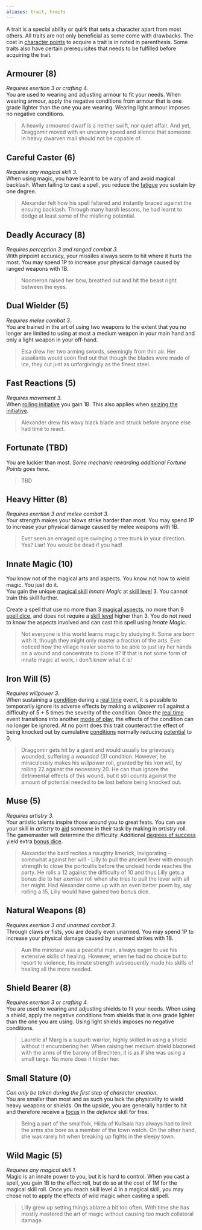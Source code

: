 ```yaml
---
aliases: trait, traits
---
```

   
A trait is a special ability or quirk that sets a character apart from most others. All traits are not only beneficial as some come with drawbacks. The cost in [character points](../Character%20Options/Character%20Points.md) to acquire a trait is in noted in parenthesis. Some traits also have certain prerequisites that needs to be fulfilled before acquiring the trait.   
   
## Armourer (8)   
_Requires exertion 3 or crafting 4._   
You are used to wearing and adjusting armour to fit your needs. When wearing armour, apply the negative conditions from armour that is one grade lighter than the one you are wearing. Wearing light armour imposes no negative conditions.   
   
> A heavily armoured dwarf is a neither swift, nor quiet affair. And yet, Draggomir moved with an uncanny speed and silence that someone in heavy dwarven mail should not be capable of.    
   
## Careful Caster (6)   
_Requires any magical skill 3._   
When using magic, you have learnt to be wary of and avoid magical backlash. When failing to cast a spell, you reduce the [fatigue](../Conditions/Fatigue.md) you sustain by one degree.   
   
> Alexander felt how his spell faltered and instantly braced against the ensuing backlash. Through many harsh lessons, he had learnt to dodge at least some of the misfiring potential.   
   
## Deadly Accuracy (8)   
_Requires perception 3 and ranged combat 3._   
With pinpoint accuracy, your missiles always seem to hit where it hurts the most. You may spend 1P to increase your physical damage caused by ranged weapons with 1B.   
   
> Noomeron raised her bow, breathed out and hit the beast right between the eyes.   
   
## Dual Wielder (5)   
_Requires melee combat 3._   
You are trained in the art of using two weapons to the extent that you no longer are limited to using at most a medium weapon in your main hand and only a light weapon in your off-hand.   
   
> Elsa drew her two arming swords, seemingly from thin air. Her assailants would soon find out that though the blades were made of ice, they cut just as unforgivingly as the finest steel.   
   
## Fast Reactions (5)   
_Requires movement 3._   
When [rolling initiative](../Game%20Modes/Rolling%20Initiative.md) you gain 1B. This also applies when [seizing the initiative](../Game%20Modes/Rolling%20Initiative.md).    
   
> Alexander drew his wavy black blade and struck before anyone else had time to react.   
   
## Fortunate (TBD)   
You are luckier than most. _Some mechanic rewarding additional Fortune Points goes here._   
   
> TBD   
   
## Heavy Hitter (8)   
_Requires exertion 3 and melee combat 3._   
Your strength makes your blows strike harder than most. You may spend 1P to increase your physical damage caused by melee weapons with 1B.   
   
> Ever seen an enraged ogre swinging a tree trunk in your direction. Yes? Liar! You would be dead if you had!   
   
## Innate Magic (10)   
You know not of the magical arts and aspects. You know not how to wield magic. You just do it.   
You gain the unique [magical skill](../Skills/Magical%20Skills.md) _Innate Magic_ at [skill level](../Skills/Skill%20Level.md) 3. You cannot train this skill further.   
   
Create a spell that use no more than 3 [magical aspects](../Skills/Magical%20Skills.md), no more than 9 [spell dice](../Magic/Components/Spell%20Dice.md), and does not require a [skill level](../Skills/Skill%20Level.md) higher than 3. You do not need to know the aspects involved and can cast this spell using _Innate Magic_.   
   
> Not everyone is this world learns magic by studying it. Some are born with it, though they might only master a fraction of the arts. Ever noticed how the village healer seems to be able to just lay her hands on a wound and concentrate to close it? If that is not some form of innate magic at work, I don't know what it is!   
   
## Iron Will (5)   
_Requires willpower 3._   
When sustaining a [condition](../Conditions/Conditions.md) during a [real time](../Game%20Modes/Real%20Time.md) event, it is possible to temporarily ignore its adverse effects by making a _willpower_ roll against a difficulty of 5 + 5 times the severity of the condition. Once the [real time](../Game%20Modes/Real%20Time.md) event transitions into another [mode of play](../Game%20Modes/Modes%20of%20Play.md), the effects of the condition can no longer be ignored. At no point does this trait counteract the effect of being knocked out by cumulative [conditions](../Conditions/Conditions.md) normally reducing [potential](../Rolling%20Dice/Potential.md) to 0.   
   
> Draggomir gets hit by a giant and would usually be grievously wounded, suffering a _wounded (3)_ condition. However, he miraculously makes his _willpower_ roll, granted by his _iron will_, by rolling 22 against the necessary 20. He can thus ignore the detrimental effects of this wound, but it still counts against the amount of potential needed to be lost before being knocked out.    
   
## Muse (5)   
_Requires artistry 3._   
Your artistic talents inspire those around you to great feats. You can use your skill in _artistry_ to [aid](../Rolling%20Dice/Aid.md) someone in their task by making in _artistry_ roll. The gamemaster will determine the difficulty. Additional [degrees of success](/not_created.md) yield extra [bonus dice](../Rolling%20Dice/Bonus%20Dice.md).   
   
> Alexander the bard recites a naughty limerick, invigorating - somewhat against her will - Lilly to pull the ancient lever with enough strength to close the portcullis before the undead horde reaches the party. He rolls a 12 against the difficulty of 10 and thus Lilly gets a bonus die to her _exertion_ roll when she tries to pull the lever with all her might. Had Alexander come up with an even better poem by, say rolling a 15, Lilly would have gained two bonus dice.    
   
## Natural Weapons (8)   
_Requires exertion 3 and unarmed combat 3._   
Through claws or fists, you are deadly even unarmed. You may spend 1P to increase your physical damage caused by unarmed strikes with 1B.   
   
> Aun the minotaur was a peaceful man, always eager to use his extensive skills of healing. However, when he had no choice but to resort to violence, his innate strength subsequently made his skills of healing all the more needed.   
   
## Shield Bearer (8)   
_Requires exertion 3 or crafting 4._   
You are used to wearing and adjusting shields to fit your needs. When using a shield, apply the negative conditions from shields that is one grade lighter than the one you are using. Using light shields imposes no negative conditions.   
   
> Laurelle af Marg is a supurb warrior, highly skilled in using a shield without it encumbering her. When raising her medium shield blazoned with the arms of the barony of Brechten, it is as if she was using a small targe. No more does it hinder her.   
   
## Small Stature (0)   
_Can only be taken during the first step of character creation._   
You are smaller than most and as such you lack the physicality to wield heavy weapons or shields. On the upside, you are generally harder to hit and therefore receive a [focus](../Character%20Options/Foci.md) in the _defence_ skill for free.   
   
> Being a part of the smallfolk, Hilda of Kullsala has always had to limit the arms she bore as a member of the town watch. On the other hand, she was rarely hit when breaking up fights in the sleepy town.    
   
## Wild Magic (5)   
_Requires any magical skill 1._   
Magic is an innate power to you, but it is hard to control. When you cast a spell, you gain 1B to the effect roll, but do so at the cost of 1M for the magical skill roll. Once you reach skill level 4 in a magical skill, you may chose not to apply the effects of wild magic when casting a spell.   
   
> Lilly grew up setting things ablaze a bit too often. With time she has mostly mastered the art of magic without causing too much collateral damage.
